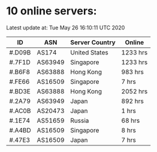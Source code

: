 # 10 online servers:

Latest update at: Tue May 26 16:10:11 UTC 2020

| ID | ASN | Server Country | Online |
| -- | --- | -------------- | ------ |
| #.D09B | AS174 | United States | 1233 hrs |
| #.7F1D | AS63949 | Singapore | 1233 hrs |
| #.B6F8 | AS63888 | Hong Kong | 983 hrs |
| #.FE66 | AS16509 | Singapore | 7 hrs |
| #.BD3E | AS63888 | Hong Kong | 2052 hrs |
| #.2A79 | AS63949 | Japan | 892 hrs |
| #.AC0B | AS20473 | Japan | 1 hrs |
| #.1E74 | AS51659 | Russia | 68 hrs |
| #.A4BD | AS16509 | Singapore | 8 hrs |
| #.47E3 | AS16509 | Japan | 7 hrs |

